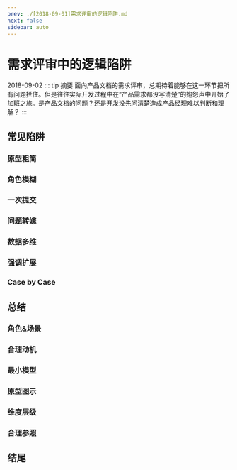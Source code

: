```yaml
---
prev: ./[2018-09-01]需求评审的逻辑陷阱.md
next: false
sidebar: auto
---
```


# 需求评审中的逻辑陷阱<Badge text="原创"/>
<Tag>2018-09-02</Tag>
::: tip 摘要
面向产品文档的需求评审，总期待着能够在这一环节把所有问题拦住。但是往往实际开发过程中在“产品需求都没写清楚”的抱怨声中开始了加班之旅。是产品文档的问题？还是开发没先问清楚造成产品经理难以判断和理解？
:::

## 常见陷阱

### 原型粗简

### 角色模糊

### 一次提交

### 问题转嫁

### 数据多维

### 强调扩展

### Case by Case

## 总结

### 角色&场景

### 合理动机

### 最小模型

### 原型图示

### 维度层级

### 合理参照

## 结尾





